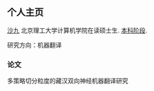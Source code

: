 ## 个人主页

[沙九](https://www.sohu.com/a/230474705_256808) 北京理工大学计算机学院在读硕士生.
[本科阶段](https://news.muc.edu.cn/info/1020/9928.htm).

研究方向：机器翻译

### 论文

多策略切分粒度的藏汉双向神经机器翻译研究



